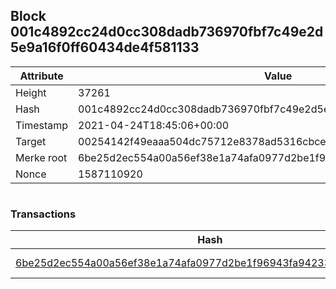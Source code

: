 ## Block 001c4892cc24d0cc308dadb736970fbf7c49e2d5e9a16f0ff60434de4f581133

Attribute | Value
--- | ---
Height | 37261
Hash | 001c4892cc24d0cc308dadb736970fbf7c49e2d5e9a16f0ff60434de4f581133
Timestamp | 2021-04-24T18:45:06+00:00
Target | 00254142f49eaaa504dc75712e8378ad5316cbcead634704b3734b6271167cc4
Merke root | 6be25d2ec554a00a56ef38e1a74afa0977d2be1f96943fa94233212a97adc41c
Nonce | 1587110920

```

```

### Transactions

Hash | Amount
--- | ---
[6be25d2ec554a00a56ef38e1a74afa0977d2be1f96943fa94233212a97adc41c](6be25d2ec554a00a56ef38e1a74afa0977d2be1f96943fa94233212a97adc41c.md) | 10.00000000 SKEPTI 
